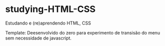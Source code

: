 # studying-HTML-CSS
Estudando e (re)aprendendo HTML, CSS

Template:
Deesenvolvido do zero para experimento de transisão do menu sem necessidade de javascript.
